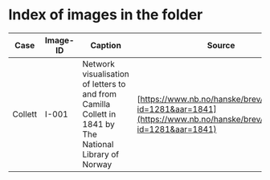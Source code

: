 # Index of images in the folder

|Case|Image-ID|Caption|Source|Date|Filename|Info|Creator|
|---|---|---|---|---|---|---|---|
|Collett|I-001|Network visualisation of letters to and from Camilla Collett in 1841 by The National Library of Norway|[https://www.nb.no/hanske/brev/knute.php?id=1281&aar=1841](https://www.nb.no/hanske/brev/knute.php?id=1281&aar=1841)|2018-10-12|[snapshot_hth_collett_1841.png](https://github.com/arockenberger/NorKorr/edit/master/poster/images/snapshot_hth_collett_1841.png)|Partial snapshot of website|Annika Rockenberger|
